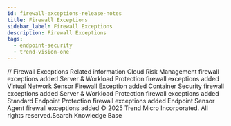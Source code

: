 ```yaml
---
id: firewall-exceptions-release-notes
title: Firewall Exceptions
sidebar_label: Firewall Exceptions
description: Firewall Exceptions
tags:
  - endpoint-security
  - trend-vision-one
---
```


/*<![CDATA[*/ $('#title').html($('meta[name=map-description]').attr('content')); /*]]>*/ Firewall Exceptions Related information Cloud Risk Management firewall exceptions added Server & Workload Protection firewall exceptions added Virtual Network Sensor Firewall Exception added Container Security firewall exceptions added Server & Workload Protection firewall exceptions added Standard Endpoint Protection firewall exceptions added Endpoint Sensor Agent firewall exceptions added © 2025 Trend Micro Incorporated. All rights reserved.Search Knowledge Base
